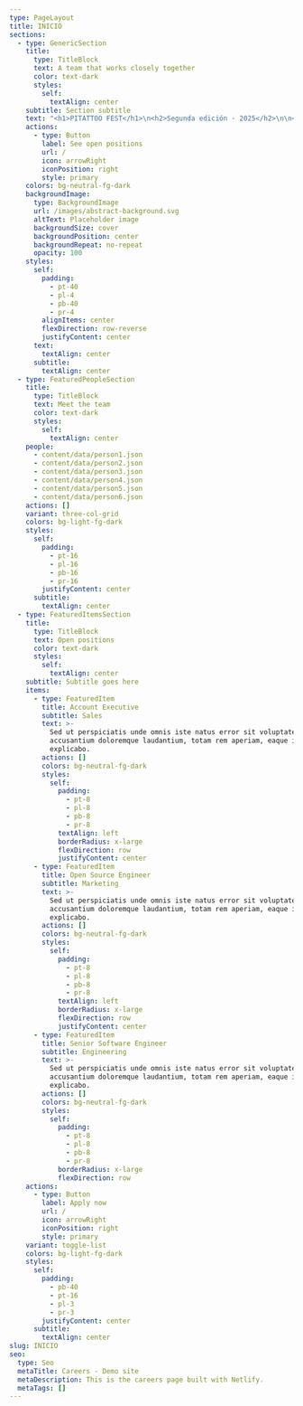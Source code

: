 ```yaml
---
type: PageLayout
title: INICIO
sections:
  - type: GenericSection
    title:
      type: TitleBlock
      text: A team that works closely together
      color: text-dark
      styles:
        self:
          textAlign: center
    subtitle: Section subtitle
    text: "<h1>PITATTOO FEST</h1>\n<h2>Segunda edición · 2025</h2>\n\n<p>La convención internacional de tatuajes más importante del sur colombiano vuelve recargada. Tres días de arte, cultura, tinta y comunidad en un solo lugar.</p>\n\n<p>\U0001F4C5 31 de octubre, 1 y 2 de noviembre de 2025\n\U0001F4CD Integración – Pitalito, Huila</p>\n\n<p>Más de 100 artistas invitados nacionales e internacionales.\nCompeticiones en múltiples categorías y gran premio al mejor del evento.\nZona espiritual, shows en vivo, stands de marcas, gastronomía y mucho más.</p>\n\n<div style=\"margin-top: 1rem; display: flex; gap: 1rem; flex-wrap: wrap;\">\n  <a href=\"#entradas\" style=\"background-color: black; color: white; padding: 0.75rem 1.5rem; border-radius: 6px; text-decoration: none;\">Comprar entrada</a>\n  <a href=\"#artistas\" style=\"background-color: #222; color: white; padding: 0.75rem 1.5rem; border-radius: 6px; text-decoration: none;\">Participar como artista</a>\n  <a href=\"#stands\" style=\"background-color: #444; color: white; padding: 0.75rem 1.5rem; border-radius: 6px; text-decoration: none;\">Reservar un stand</a>\n</div>\n\n"
    actions:
      - type: Button
        label: See open positions
        url: /
        icon: arrowRight
        iconPosition: right
        style: primary
    colors: bg-neutral-fg-dark
    backgroundImage:
      type: BackgroundImage
      url: /images/abstract-background.svg
      altText: Placeholder image
      backgroundSize: cover
      backgroundPosition: center
      backgroundRepeat: no-repeat
      opacity: 100
    styles:
      self:
        padding:
          - pt-40
          - pl-4
          - pb-40
          - pr-4
        alignItems: center
        flexDirection: row-reverse
        justifyContent: center
      text:
        textAlign: center
      subtitle:
        textAlign: center
  - type: FeaturedPeopleSection
    title:
      type: TitleBlock
      text: Meet the team
      color: text-dark
      styles:
        self:
          textAlign: center
    people:
      - content/data/person1.json
      - content/data/person2.json
      - content/data/person3.json
      - content/data/person4.json
      - content/data/person5.json
      - content/data/person6.json
    actions: []
    variant: three-col-grid
    colors: bg-light-fg-dark
    styles:
      self:
        padding:
          - pt-16
          - pl-16
          - pb-16
          - pr-16
        justifyContent: center
      subtitle:
        textAlign: center
  - type: FeaturedItemsSection
    title:
      type: TitleBlock
      text: Open positions
      color: text-dark
      styles:
        self:
          textAlign: center
    subtitle: Subtitle goes here
    items:
      - type: FeaturedItem
        title: Account Executive
        subtitle: Sales
        text: >-
          Sed ut perspiciatis unde omnis iste natus error sit voluptatem
          accusantium doloremque laudantium, totam rem aperiam, eaque ipsa quae.
          explicabo.
        actions: []
        colors: bg-neutral-fg-dark
        styles:
          self:
            padding:
              - pt-8
              - pl-8
              - pb-8
              - pr-8
            textAlign: left
            borderRadius: x-large
            flexDirection: row
            justifyContent: center
      - type: FeaturedItem
        title: Open Source Engineer
        subtitle: Marketing
        text: >-
          Sed ut perspiciatis unde omnis iste natus error sit voluptatem
          accusantium doloremque laudantium, totam rem aperiam, eaque ipsa quae.
          explicabo.
        actions: []
        colors: bg-neutral-fg-dark
        styles:
          self:
            padding:
              - pt-8
              - pl-8
              - pb-8
              - pr-8
            textAlign: left
            borderRadius: x-large
            flexDirection: row
            justifyContent: center
      - type: FeaturedItem
        title: Senior Software Engineer
        subtitle: Engineering
        text: >-
          Sed ut perspiciatis unde omnis iste natus error sit voluptatem
          accusantium doloremque laudantium, totam rem aperiam, eaque ipsa quae.
          explicabo.
        actions: []
        colors: bg-neutral-fg-dark
        styles:
          self:
            padding:
              - pt-8
              - pl-8
              - pb-8
              - pr-8
            borderRadius: x-large
            flexDirection: row
    actions:
      - type: Button
        label: Apply now
        url: /
        icon: arrowRight
        iconPosition: right
        style: primary
    variant: toggle-list
    colors: bg-light-fg-dark
    styles:
      self:
        padding:
          - pb-40
          - pt-16
          - pl-3
          - pr-3
        justifyContent: center
      subtitle:
        textAlign: center
slug: INICIO
seo:
  type: Seo
  metaTitle: Careers - Demo site
  metaDescription: This is the careers page built with Netlify.
  metaTags: []
---
```

